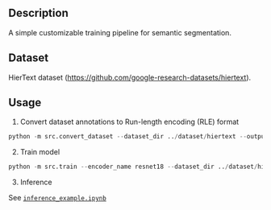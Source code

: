 ## Description
A simple customizable training pipeline for semantic segmentation.
## Dataset
HierText dataset (https://github.com/google-research-datasets/hiertext).
## Usage
1. Convert dataset annotations to Run-length encoding (RLE) format
```python
python -m src.convert_dataset --dataset_dir ../dataset/hiertext --output_dir data
```
2. Train model
```python
python -m src.train --encoder_name resnet18 --dataset_dir ../dataset/hiertext --label_dir data --image_size 640 --batch_size 8 --num_workers 0 --lr 1e-4 --device 0 --amp --epochs 5
```
3. Inference

See [`inference_example.ipynb`](inference_example.ipynb)
